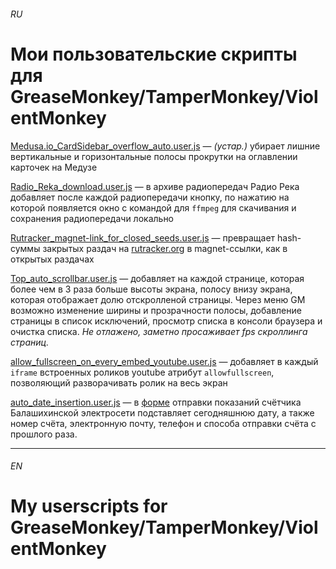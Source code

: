 ###### RU
# Мои пользовательские скрипты для GreaseMonkey/TamperMonkey/ViolentMonkey

[Medusa.io_CardSidebar_overflow_auto.user.js](Medusa.io_CardSidebar_overflow_auto.user.js) — *(устар.)* убирает лишние вертикальные и горизонтальные полосы прокрутки на оглавлении карточек на Медузе

[Radio_Reka_download.user.js](Radio_Reka_download.user.js) — в архиве радиопередач Радио Река добавляет после каждой радиопередачи кнопку, по нажатию на которой появляется окно с командой для `ffmpeg` для скачивания и сохранения радиопередачи локально

[Rutracker_magnet-link_for_closed_seeds.user.js](Rutracker_magnet-link_for_closed_seeds.user.js) — превращает hash-суммы закрытых раздач на [rutracker.org](https://rutracker.org) в magnet-ссылки, как в открытых раздачах

[Top_auto_scrollbar.user.js](Top_auto_scrollbar.user.js) — добавляет на каждой странице, которая более чем в 3 раза больше высоты экрана, полосу внизу экрана, которая отображает долю отскролленой страницы. Через меню GM возможно изменение ширины и прозрачности полосы, добавление страницы в список исключений, просмотр списка в консоли браузера и очистка списка. *Не отлажено, заметно просаживает fps скроллинга страниц.*

[allow_fullscreen_on_every_embed_youtube.user.js](allow_fullscreen_on_every_embed_youtube.user.js) — добавляет в каждый `iframe` встроенных роликов youtube атрибут `allowfullscreen`, позволяющий разворачивать ролик на весь экран

[auto_date_insertion.user.js](auto_date_insertion.user.js) — в [форме](http://belssb.ru/individuals/pokaz/) отправки показаний счётчика Балашихинской электросети подставляет сегодняшнюю дату, а также номер счёта, электронную почту, телефон и способа отправки счёта с прошлого раза.

---

###### EN
# My userscripts for GreaseMonkey/TamperMonkey/ViolentMonkey
